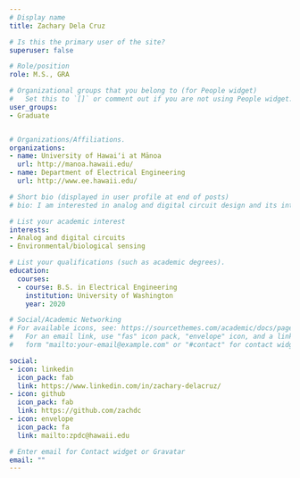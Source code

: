 ```yaml
---
# Display name
title: Zachary Dela Cruz

# Is this the primary user of the site?
superuser: false

# Role/position
role: M.S., GRA

# Organizational groups that you belong to (for People widget)
#   Set this to `[]` or comment out if you are not using People widget.
user_groups:
- Graduate


# Organizations/Affiliations.
organizations:
- name: University of Hawaiʻi at Mānoa
  url: http://manoa.hawaii.edu/
- name: Department of Electrical Engineering
  url: http://www.ee.hawaii.edu/

# Short bio (displayed in user profile at end of posts)
# bio: I am interested in analog and digital circuit design and its intersection with environmental and biological sensing.

# List your academic interest
interests:
- Analog and digital circuits
- Environmental/biological sensing

# List your qualifications (such as academic degrees).
education:
  courses:
  - course: B.S. in Electrical Engineering
    institution: University of Washington
    year: 2020

# Social/Academic Networking
# For available icons, see: https://sourcethemes.com/academic/docs/page-builder/#icons
#   For an email link, use "fas" icon pack, "envelope" icon, and a link in the
#   form "mailto:your-email@example.com" or "#contact" for contact widget.

social:
- icon: linkedin
  icon_pack: fab
  link: https://www.linkedin.com/in/zachary-delacruz/
- icon: github
  icon_pack: fab
  link: https://github.com/zachdc
- icon: envelope
  icon_pack: fa
  link: mailto:zpdc@hawaii.edu

# Enter email for Contact widget or Gravatar
email: ""
---
```

